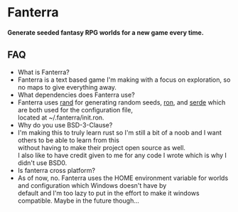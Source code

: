 # Fanterra
#### Generate seeded fantasy RPG worlds for a new game every time.

## FAQ

* What is Fanterra?
 * Fanterra is a text based game I'm making with a focus on exploration, so no maps to give everything away.
* What dependencies does Fanterra use?
 * Fanterra uses [rand](https://docs.rs/rand/0.8.3/rand/) for generating random seeds, [ron](https://docs.rs/ron/0.6.4/ron/), and [serde](https://docs.rs/serde/1.0.125/serde/) which are both used for the configuration file,  
 located at ~/.fanterra/init.ron.
* Why do you use BSD-3-Clause?
 * I'm making this to truly learn rust so I'm still a bit of a noob and I want others to be able to learn from this  
 without having to make their project open source as well.  
 I also like to have credit given to me for any code I wrote which is why I didn't use BSD0.
* Is fanterra cross platform?
 * As of now, no. Fanterra uses the HOME environment variable for worlds and configuration which Windows doesn't have by  
 default and I'm too lazy to put in the effort to make it windows compatible. Maybe in the future though...
